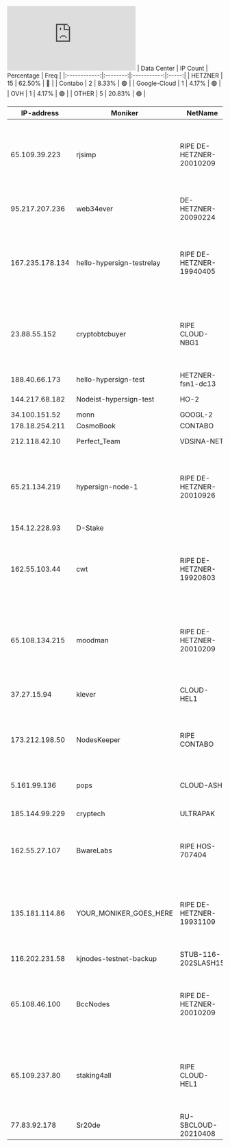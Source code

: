 ![Diagramm](https://github.com/obajay/StateSync-snapshots/blob/main/Projects/Hypersign/1/README.md)
| Data Center | IP Count | Percentage | Freq |
|:------------:|:--------:|:-----------:|:-----:|
| HETZNER | 15 | 62.50% | 🔴 |
| Contabo | 2 | 8.33% | 🟢 |
| Google-Cloud | 1 | 4.17% | 🟢 |
| OVH | 1 | 4.17% | 🟢 |
| OTHER | 5 | 20.83% | 🟢 |

<!-- START_TABLE -->
| IP-address | Moniker | NetName | Organization |
|-------------|-------------|-------------|-------------|
| 65.109.39.223 | rjsimp | RIPE DE-HETZNER-20010209 | RIPE Network Coordination Centre Hetzner Online GmbH Hetzner Online GmbH |
| 95.217.207.236 | web34ever | DE-HETZNER-20090224 | Hetzner Online GmbH Hetzner Online GmbH |
| 167.235.178.134 | hello-hypersign-testrelay | RIPE DE-HETZNER-19940405 | RIPE Network Coordination Centre Hetzner Online GmbH Hetzner Online GmbH |
| 23.88.55.152 | cryptobtcbuyer | RIPE CLOUD-NBG1 | RIPE Network Coordination Centre Hetzner Online GmbH Hetzner Online GmbH |
| 188.40.66.173 | hello-hypersign-test | HETZNER-fsn1-dc13 | Hetzner Online GmbH |
| 144.217.68.182 | Nodeist-hypersign-test | HO-2 | OVH Hosting, Inc. |
| 34.100.151.52 | monn | GOOGL-2 | Google LLC |
| 178.18.254.211 | CosmoBook | CONTABO |  |
| 212.118.42.10 | Perfect_Team | VDSINA-NET | SERVERS TECH FZCO |
| 65.21.134.219 | hypersign-node-1 | RIPE DE-HETZNER-20010926 | RIPE Network Coordination Centre Hetzner Online GmbH Hetzner Online GmbH |
| 154.12.228.93 | D-Stake |  |  |
| 162.55.103.44 | cwt | RIPE DE-HETZNER-19920803 | RIPE Network Coordination Centre Hetzner Online GmbH Hetzner Online GmbH |
| 65.108.134.215 | moodman | RIPE DE-HETZNER-20010209 | RIPE Network Coordination Centre Hetzner Online GmbH Hetzner Online GmbH |
| 37.27.15.94 | klever | CLOUD-HEL1 | Hetzner Online GmbH Hetzner Online GmbH |
| 173.212.198.50 | NodesKeeper | RIPE CONTABO | RIPE Network Coordination Centre Contabo GmbH |
| 5.161.99.136 | pops | CLOUD-ASH | Hetzner Online GmbH Hetzner Online GmbH |
| 185.144.99.229 | cryptech | ULTRAPAK | Ultra-Pak LLC |
| 162.55.27.107 | BwareLabs | RIPE HOS-707404 | RIPE Network Coordination Centre Hetzner Online GmbH |
| 135.181.114.86 | YOUR_MONIKER_GOES_HERE | RIPE DE-HETZNER-19931109 | RIPE Network Coordination Centre Hetzner Online GmbH Hetzner Online GmbH |
| 116.202.231.58 | kjnodes-testnet-backup | STUB-116-202SLASH15 |  |
| 65.108.46.100 | BccNodes | RIPE DE-HETZNER-20010209 | RIPE Network Coordination Centre Hetzner Online GmbH Hetzner Online GmbH |
| 65.109.237.80 | staking4all | RIPE CLOUD-HEL1 | RIPE Network Coordination Centre Hetzner Online GmbH Hetzner Online GmbH |
| 77.83.92.178 | Sr20de | RU-SBCLOUD-20210408 | SBCloud LLC |

<!-- END_TABLE -->